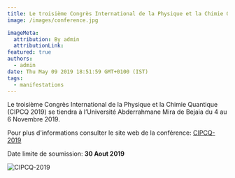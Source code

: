 ```yaml
---
title: Le troisième Congrès International de la Physique et la Chimie Quantique (CIPCQ 2019)
image: /images/conference.jpg

imageMeta:
  attribution: By admin
  attributionLink:
featured: true
authors:
  - admin
date: Thu May 09 2019 18:51:59 GMT+0100 (IST)
tags:
  - manifestations
---
```


Le troisième Congrès International de la Physique et la Chimie Quantique (CIPCQ 2019) se tiendra à l’Université Abderrahmane Mira de Bejaia du 4 au 6 Novembre 2019.

Pour plus d'informations consulter le site web de la conférence: <a href="http://labs.ummto.dz/cpcq/" target="_blank"> CIPCQ-2019</a>

Date limite de soumission: <b>30 Aout 2019</b>

![CIPCQ-2019](/images/CIPCQ-2019.jpg)
